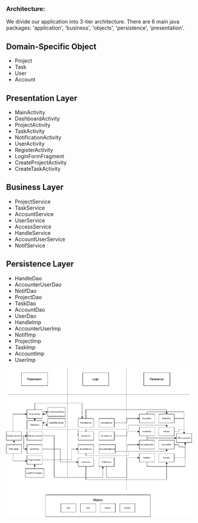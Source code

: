 ### Architecture:

We divide our application into 3-tier architecture. There are 6 main java packages:  'application', 'business', 'objects', 'persistence', 'presentation'.




## Domain-Specific Object

- Project
- Task
- User
- Account

## Presentation Layer

- MainActivity
- DashboardActivity
- ProjectActivity
- TaskActivity
- NotificationActivity
- UserActivity
- RegisterActivity
- LoginFormFragment
- CreateProjectActivity
- CreateTaskActivity


## Business Layer

- ProjectService 
- TaskService
- AccountService
- UserService
- AccessService
- HandleService
- AccountUserService
- NotifService

## Persistence Layer

- HandleDao
- AccounterUserDao
- NotifDao
- ProjectDao
- TaskDao
- AccountDao
- UserDao
- HandleImp
- AccounterUserImp
- NotifImp
- ProjectImp
- TaskImp
- AccountImp
- UserImp

![Architecture diagram](./images/architecture.png)
